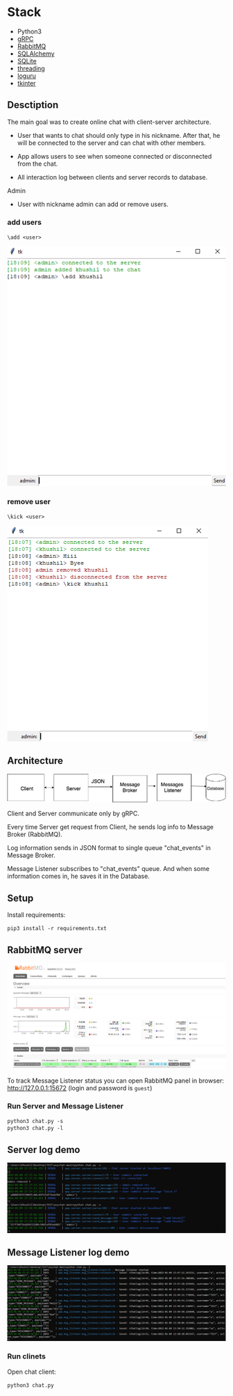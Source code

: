 # Stack

- Python3
- [gRPC](https://grpc.io/)
- [RabbitMQ](https://www.rabbitmq.com/)
- [SQLAlchemy](https://www.sqlalchemy.org/)
- [SQLite](https://www.sqlite.org/index.html)
- [threading](https://docs.python.org/3/library/threading.html)
- [loguru](https://github.com/Delgan/loguru)
- [tkinter](https://docs.python.org/3/library/tkinter.html)

## Desctiption
The main goal was to create online chat with client-server architecture.

- User that wants to chat should only type in his nickname. After that, he will be connected to the server and can chat with other members.

- App allows users to see when someone connected or disconnected from the chat.

- All interaction log between clients and server records to database.

Admin

- User with nickname admin can add or remove users.
### add users
	
	\add <user>

![add user](./imgs/add.PNG)

### remove user

	\kick <user>
	
![kick user](./imgs/kick.PNG)


## Architecture
![App architecture](./imgs/architecture.png)

Client and Server communicate only by gRPC. 

Every time Server get request from Client, he sends log info to Message Broker (RabbitMQ). 

Log information sends in JSON format to single queue "chat_events" in Message Broker.

Message Listener subscribes to "chat_events" queue. And when some information comes in, he saves it in the Database.

## Setup

Install requirements:

    pip3 install -r requirements.txt

## RabbitMQ server
![Server Log](./imgs/rabbit.PNG)

To track Message Listener status you can open RabbitMQ panel in browser: http://127.0.0.1:15672 (login and password is ```guest```)


### Run Server and Message Listener

    python3 chat.py -s
    python3 chat.py -l

## Server log demo
![Server Log](./imgs/server.PNG)


## Message Listener log demo
![Message Listener](./imgs/messageListner.PNG)
	
### Run clinets

Open chat client:

    python3 chat.py
    
